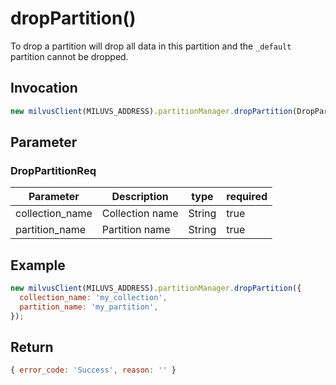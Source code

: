# dropPartition()
To drop a partition will drop all data in this partition and the ```_default``` partition cannot be dropped.

## Invocation 
```javascript
new milvusClient(MILUVS_ADDRESS).partitionManager.dropPartition(DropPartitionReq);
```

## Parameter
### DropPartitionReq
| Parameter       | Description     | type   | required |
| --------------- | --------------- | ------ | -------- |
| collection_name | Collection name | String | true     |
| partition_name  | Partition name  | String | true     |

## Example
```javascript
new milvusClient(MILUVS_ADDRESS).partitionManager.dropPartition({
  collection_name: 'my_collection',
  partition_name: 'my_partition',
});
```

## Return
```javascript
{ error_code: 'Success', reason: '' }
```
